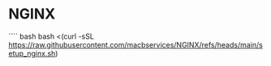 # NGINX
´´´´ bash
bash <(curl -sSL https://raw.githubusercontent.com/macbservices/NGINX/refs/heads/main/setup_nginx.sh)
